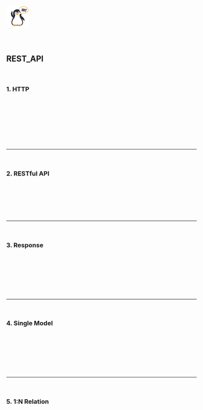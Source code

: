 ## ![펭귄](template_view_routing.assets/펭귄.png)

<br>

## REST_API

<br>

### 1.  HTTP

<br><br><br><br><br><br><br>

---

<br>

### 2. RESTful API

<br><br><br><br><br>

---

<br>

### 3. Response

<br><br><br><br><br><br>

---

<br>

### 4. Single Model

<br><br><br><br><br><br>

---

<br>

### 5. 1:N Relation

<br><br><br><br><br><br>

